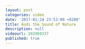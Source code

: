 ```yaml
---
layout: post
categories: video
date: '2017-01-24 23:53:00 +0200'
title: Audi the Sound of Nature
description: null
videourl: 202969337
published: true
---
```



